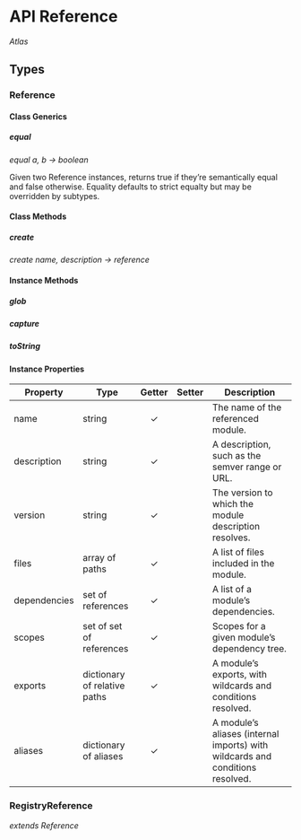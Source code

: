 # API Reference

_Atlas_

## Types

### Reference

#### Class Generics

##### equal

*equal a, b → boolean*

Given two Reference instances, returns true if they’re semantically equal and false otherwise. Equality defaults to strict equalty but may be overridden by subtypes.

#### Class Methods

##### create

*create name, description → reference*

#### Instance Methods

##### glob

##### capture

##### toString

#### Instance Properties

| Property     | Type                         | Getter | Setter | Description                                                  |
| ------------ | ---------------------------- | :----: | :----: | ------------------------------------------------------------ |
| name         | string                       |   ✓    |        | The name of the referenced module.                           |
| description  | string                       |   ✓    |        | A description, such as the semver range or URL.              |
| version      | string                       |   ✓    |        | The version to which the module description resolves.        |
| files        | array of paths               |   ✓    |        | A list of files included in the module.                      |
| dependencies | set of references            |   ✓    |        | A list of a module’s dependencies.                           |
| scopes       | set of set of references     |   ✓    |        | Scopes for a given module’s dependency tree.                 |
| exports      | dictionary of relative paths |   ✓    |        | A module’s exports, with wildcards and conditions resolved.  |
| aliases      | dictionary of aliases        |   ✓    |        | A module’s aliases (internal imports) with wildcards and conditions resolved. |

### RegistryReference

*extends Reference*
